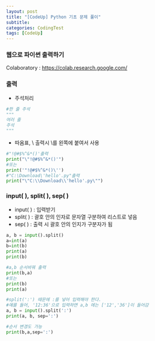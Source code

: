 ```yaml
---
layout: post
title: "[CodeUp] Python 기초 문제 풀이"
subtitle: 
categories: CodingTest
tags: [CodeUp]
---
```

### 웹으로 파이썬 출력하기
Colaboratory : <https://colab.research.google.com/>


### 출력
* 주석처리


```PYTHON
#한 줄 주석 
"""
여러 줄
주석
"""
```
* 따옴표, \ 출력시  \를 왼쪽에 붙여서 사용


```PYTHON
#"!@#$%^&*()'출력
print("\"!@#$%^&*()'")
#또는
print('"!@#$%^&*()\'')
#"C:\Download\'hello'.py"출력
print("\"C:\\Download\\'hello'.py\"")
```


### input( ), split( ), sep( )
* input( ) : 입력받기
* split( ) : 괄호 안의 인자로 문자열 구분하여 리스트로 넣음
* sep( ) : 출력 시 괄호 안의 인지가 구분자가 됨

```PYTHON
a, b = input().split()
a=int(a)
b=int(b)
print(a)
print(b)

#a,b 순서바꿔 출력
print(b,a)
#또는
print(b)
print(a)

#split(':') 때문에 :를 넣어 입력해야 한다. 
#예를 들어, '12:36'으로 입력하면 a,b 에는 ['12','36']이 들어감
a, b = input().split(':')
print(a, b, sep=':')

#순서 변경도 가능
print(b,a,sep=':')
```




